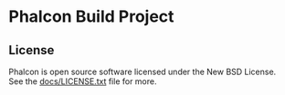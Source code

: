 # Phalcon Build Project

## License

Phalcon is open source software licensed under the New BSD License.<br>See the [docs/LICENSE.txt][:docs:] file for more.

[:docs:]: https://github.com/phalcongelist/packagecloud/blob/master/docs/LICENSE.txt
